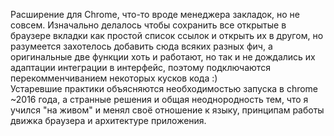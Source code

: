 Расширение для Chrome, что-то вроде менеджера закладок, но не совсем. Изначально делалось чтобы сохранить все открытые в браузере вкладки как простой список ссылок и открыть их в другом, но разумеется захотелось добавить сюда всяких разных фич, а оригинальные две функции хоть и работают, но так и не дождались их адаптации интеграции в интерфейс, поэтому подключаются перекомменчиванием некоторых кусков кода :)<br/>
Устаревшие практики объясняются необходимостью запуска в chrome ~2016 года, а странные решения и общая неоднородность тем, что я учился "на живом" и менял своё отношение к языку, принципам работы движка браузера и архитектуре приложения.
